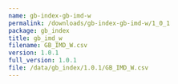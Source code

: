 ```yaml
---
name: gb-index-gb-imd-w
permalink: /downloads/gb-index-gb-imd-w/1_0_1
package: gb_index
title: gb_imd_w
filename: GB_IMD_W.csv
version: 1.0.1
full_version: 1.0.1
file: /data/gb_index/1.0.1/GB_IMD_W.csv
---
```

